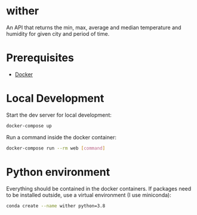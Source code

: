 # wither

An API that returns the min, max, average and median temperature and humidity for given city and period of time.

# Prerequisites

- [Docker](https://docs.docker.com/docker-for-mac/install/)  

# Local Development

Start the dev server for local development:
```bash
docker-compose up
```

Run a command inside the docker container:

```bash
docker-compose run --rm web [command]
```

# Python environment

Everything should be contained in the docker containers.
If packages need to be installed outside, use a virtual environment (I use miniconda):
```bash
conda create --name wither python=3.8
```